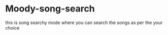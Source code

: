 # Moody-song-search

this is song searchy mode where you can search the songs as per the your choice
